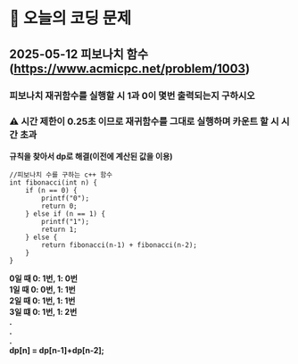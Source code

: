 # 🥹 오늘의 코딩 문제

## 2025-05-12 피보나치 함수 (https://www.acmicpc.net/problem/1003)

### 피보나치 재귀함수를 실행할 시 1과 0이 몇번 출력되는지 구하시오

### ⚠️ 시간 제한이 0.25초 이므로 재귀함수를 그대로 실행하며 카운트 할 시 시간 초과
**규칙을 찾아서 dp로 해결(이전에 계산된 값을 이용)**

```
//피보나치 수를 구하는 c++ 함수
int fibonacci(int n) {
    if (n == 0) {
        printf("0");
        return 0;
    } else if (n == 1) {
        printf("1");
        return 1;
    } else {
        return fibonacci(n‐1) + fibonacci(n‐2);
    }
}
```
**0일 때 0: 1번, 1: 0번</br>
1일 때 0: 0번, 1: 1번</br>
2일 때 0: 1번, 1: 1번</br>
3일 떄 0: 1번, 1: 2번</br>
.</br>
.</br>
.</br>
dp[n] = dp[n-1]+dp[n-2];</br>**

